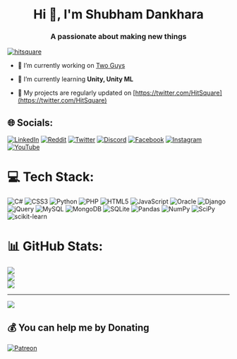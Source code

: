 <h1 align="center">Hi 👋, I'm Shubham Dankhara</h1>
<h3 align="center">A passionate about making new things</h3>

<p align="left"> <a href="https://twitter.com/hitsquare" target="blank"><img src="https://img.shields.io/twitter/follow/hitsquare?logo=twitter&style=for-the-badge" alt="hitsquare" /></a> </p>

- 🔭 I’m currently working on [Two Guys](https://bit.ly/HitSquareYT)

- 🌱 I’m currently learning **Unity, Unity ML**

- 📝 My projects are regularly updated on [https://twitter.com/HitSquare](https://twitter.com/HitSquare)

## 🌐 Socials:
[![LinkedIn](https://img.shields.io/badge/LinkedIn-%230077B5.svg?logo=linkedin&logoColor=white)](https://linkedin.com/in/shubham-dankhara-16419a162) [![Reddit](https://img.shields.io/badge/Reddit-%23FF4500.svg?logo=Reddit&logoColor=white)](https://reddit.com/user/hitsquare) [![Twitter](https://img.shields.io/badge/Twitter-%231DA1F2.svg?logo=Twitter&logoColor=white)](https://twitter.com/hitsquare) 
[![Discord](https://img.shields.io/badge/Discord-%237289DA.svg?logo=discord&logoColor=white)](https://discord.gg/4kvjyPtnzw) [![Facebook](https://img.shields.io/badge/Facebook-%231877F2.svg?logo=Facebook&logoColor=white)](https://facebook.com/HitSquareStudio) [![Instagram](https://img.shields.io/badge/Instagram-%23E4405F.svg?logo=Instagram&logoColor=white)](https://instagram.com/_m_r_._s_d_) [![YouTube](https://img.shields.io/badge/YouTube-%23FF0000.svg?logo=YouTube&logoColor=white)](https://youtube.com/channel/UCLg_qGAys5lqH69M5Bbt0sg) 

# 💻 Tech Stack:
![C#](https://img.shields.io/badge/c%23-%23239120.svg?style=for-the-badge&logo=c-sharp&logoColor=white) ![CSS3](https://img.shields.io/badge/css3-%231572B6.svg?style=for-the-badge&logo=css3&logoColor=white) ![Python](https://img.shields.io/badge/python-3670A0?style=for-the-badge&logo=python&logoColor=ffdd54) ![PHP](https://img.shields.io/badge/php-%23777BB4.svg?style=for-the-badge&logo=php&logoColor=white) ![HTML5](https://img.shields.io/badge/html5-%23E34F26.svg?style=for-the-badge&logo=html5&logoColor=white) ![JavaScript](https://img.shields.io/badge/javascript-%23323330.svg?style=for-the-badge&logo=javascript&logoColor=%23F7DF1E) ![Oracle](https://img.shields.io/badge/Oracle-F80000?style=for-the-badge&logo=oracle&logoColor=white) ![Django](https://img.shields.io/badge/django-%23092E20.svg?style=for-the-badge&logo=django&logoColor=white) ![jQuery](https://img.shields.io/badge/jquery-%230769AD.svg?style=for-the-badge&logo=jquery&logoColor=white) ![MySQL](https://img.shields.io/badge/mysql-%2300f.svg?style=for-the-badge&logo=mysql&logoColor=white) ![MongoDB](https://img.shields.io/badge/MongoDB-%234ea94b.svg?style=for-the-badge&logo=mongodb&logoColor=white) ![SQLite](https://img.shields.io/badge/sqlite-%2307405e.svg?style=for-the-badge&logo=sqlite&logoColor=white) ![Pandas](https://img.shields.io/badge/pandas-%23150458.svg?style=for-the-badge&logo=pandas&logoColor=white) ![NumPy](https://img.shields.io/badge/numpy-%23013243.svg?style=for-the-badge&logo=numpy&logoColor=white) ![SciPy](https://img.shields.io/badge/SciPy-%230C55A5.svg?style=for-the-badge&logo=scipy&logoColor=%white) ![scikit-learn](https://img.shields.io/badge/scikit--learn-%23F7931E.svg?style=for-the-badge&logo=scikit-learn&logoColor=white)

# 📊 GitHub Stats:
![](https://github-readme-stats.vercel.app/api?username=mrsdpy&theme=dark&hide_border=false&include_all_commits=false&count_private=true)<br/>
![](https://github-readme-streak-stats.herokuapp.com/?user=mrsdpy&theme=dark&hide_border=false)<br/>
![](https://github-readme-stats.vercel.app/api/top-langs/?username=mrsdpy&theme=dark&hide_border=false&include_all_commits=false&count_private=true&layout=compact)

---
[![](https://visitcount.itsvg.in/api?id=mrsdpy&icon=7&color=1)](https://visitcount.itsvg.in)

  ## 💰 You can help me by Donating
  [![Patreon](https://img.shields.io/badge/Patreon-F96854?style=for-the-badge&logo=patreon&logoColor=white)](https://patreon.com/hitsquare) 

  <!-- Proudly created with GPRM ( https://gprm.itsvg.in ) -->
  
